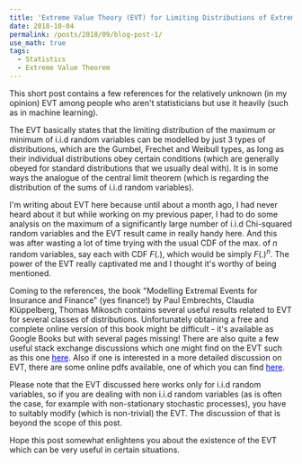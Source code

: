 ```yaml
---
title: 'Extreme Value Theory (EVT) for Limiting Distributions of Extreme Events'
date: 2018-10-04
permalink: /posts/2018/09/blog-post-1/
use_math: true
tags:
  - Statistics
  - Extreme Value Theorem
---
```


This short post contains a few references for the relatively unknown (in my opinion) EVT among people who aren't statisticians but use it heavily (such as in machine learning).

The EVT basically states that the limiting distribution of the maximum or minimum of i.i.d random variables can be modelled by just 3 types of distributions, which are the Gumbel, Frechet and Weibull types, as long as their individual distributions obey certain conditions (which are generally obeyed for standard distributions that we usually deal with). It is in some ways the analogue of the central limit theorem (which is regarding the distribution of the sums of i.i.d random variables).

I'm writing about EVT here because until about a month ago, I had never heard about it but while working on my previous paper, I had to do some analysis on the maximum of a significantly large number of i.i.d Chi-squared random variables and the EVT result came in really handy here. And this was after wasting a lot of time trying with the usual CDF of the max. of $n$ random variables, say each with CDF $F(.)$, which would be simply $F(.)^{n}$. The power of the EVT really captivated me and I thought it's worthy of being mentioned.

Coming to the references, the book "Modelling Extremal Events for Insurance and Finance" (yes finance!) by Paul Embrechts, Claudia Klüppelberg, Thomas Mikosch contains several useful results related to EVT for several classes of distributions. Unfortunately obtaining a free and complete online version of this book might be difficult - it's available as Google Books but with several pages missing! There are also quite a few useful stack exchange discussions which one might find on the EVT such as this one <a href="https://math.stackexchange.com/questions/450139/asymptotics-of-maxima-of-i-i-d-chi-square-random-variables" style="color: #0000FF">here</a>. Also if one is interested in a more detailed discussion on EVT, there are some online pdfs available, one of which you can find <a href="http://www.maths.manchester.ac.uk/~saralees/chap1.pdf" style="color: #0000FF">here</a>. 

Please note that the EVT discussed here works only for i.i.d random variables, so if you are dealing with non i.i.d random variables (as is often the case, for example with non-stationary stochastic processes), you have to suitably modify (which is non-trivial) the EVT. The discussion of that is beyond the scope of this post.

Hope this post somewhat enlightens you about the existence of the EVT which can be very useful in certain situations.
